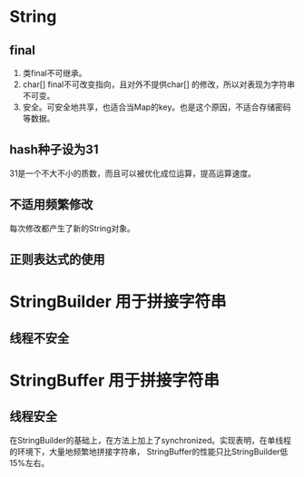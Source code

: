 # String
## final
1. 类final不可继承。
2. char[] final不可改变指向，且对外不提供char[] 的修改，所以对表现为字符串不可变。
3. 安全。可安全地共享，也适合当Map的key。也是这个原因，不适合存储密码等数据。
## hash种子设为31
31是一个不大不小的质数，而且可以被优化成位运算，提高运算速度。
## 不适用频繁修改
每次修改都产生了新的String对象。
## 正则表达式的使用

# StringBuilder 用于拼接字符串
## 线程不安全
# StringBuffer 用于拼接字符串
## 线程安全
在StringBuilder的基础上，在方法上加上了synchronized。实现表明，在单线程的环境下，大量地频繁地拼接字符串，
StringBuffer的性能只比StringBuilder低15%左右。